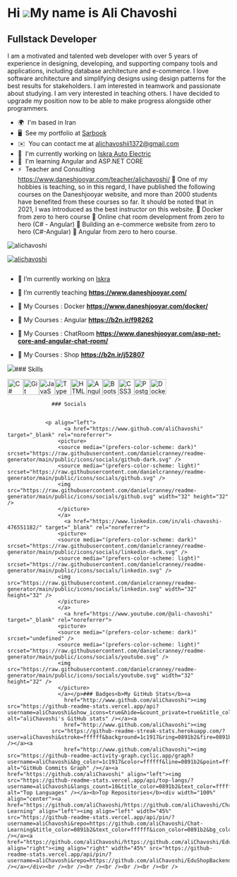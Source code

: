 

Hi ![](https://user-images.githubusercontent.com/18350557/176309783-0785949b-9127-417c-8b55-ab5a4333674e.gif)My name is Ali Chavoshi
====================================================================================================================================

Fullstack Developer
-------------------

I am a motivated and talented web developer with over 5 years of experience in designing, developing, and supporting company tools and applications, including database architecture and e-commerce. I love software architecture and simplifying designs using design patterns for the best results for stakeholders. I am interested in teamwork and passionate about studying. I am very interested in teaching others. I have decided to upgrade my position now to be able to make progress alongside other programmers.

*   🌍  I'm based in Iran
*   🖥️  See my portfolio at [Sarbook](http://sarbook.com)
*   ✉️  You can contact me at [alichavoshii1372@gmail.com](mailto:alichavoshii1372@gmail.com)
*   🚀  I'm currently working on [Iskra Auto Electric](http://http://iskra-iran.com/)
*   🧠  I'm learning Angular and ASP.NET CORE
*   ⚡  Teacher and Consulting https://www.daneshjooyar.com/teacher/alichavoshi/  One of my hobbies is teaching, so in this regard, I have published the following courses on the Daneshjooyar website, and more than 2000 students have benefited from these courses so far. It should be noted that in 2021, I was introduced as the best instructor on this website.  Docker from zero to hero course  Online chat room development from zero to hero (C# - Angular)  Building an e-commerce website from zero to hero (C#-Angular)  Angular 
from zero to hero course.
<p align="left"> <img src="https://komarev.com/ghpvc/?username=alichavoshi&label=Profile%20views&color=0e75b6&style=flat" alt="alichavoshi" /> </p>

<p align="left"> <a href="https://github.com/ryo-ma/github-profile-trophy"><img src="https://github-profile-trophy.vercel.app/?username=alichavoshi" alt="alichavoshi" /></a> </p>

<p align="left"> <a href="https://twitter.com/" target="blank"><img src="https://img.shields.io/twitter/follow/?logo=twitter&style=for-the-badge" alt="" /></a> </p>

- 🔭 I’m currently working on [Iskra](https://iskra-iran.com/)

- 🌱 I’m currently teaching **https://www.daneshjooyar.com/**

- 🌱 My Courses : Docker  **https://www.daneshjooyar.com/docker/**
- 🌱 My Courses : Angular  **https://b2n.ir/f98262**
- 🌱 My Courses : ChatRoom  **https://www.daneshjooyar.com/asp-net-core-and-angular-chat-room/**
- 🌱 My Courses : Shop  **https://b2n.ir/j52807**

<a href="https://www.github.com/aliChavoshi" target="_blank" rel="noreferrer"><img
                  src="https://img.shields.io/github/followers/aliChavoshi?logo=github&style=for-the-badge&color=0891b2&labelColor=1c1917" /></a>### Skills 
<p align="left">
<a href="https://docs.microsoft.com/en-us/dotnet/csharp/" target="_blank" rel="noreferrer"><img src="https://raw.githubusercontent.com/danielcranney/readme-generator/main/public/icons/skills/csharp-colored.svg" width="36" height="36" alt="C#" /></a><a href="https://git-scm.com/" target="_blank" rel="noreferrer"><img src="https://raw.githubusercontent.com/danielcranney/readme-generator/main/public/icons/skills/git-colored.svg" width="36" height="36" alt="Git" /></a><a href="https://developer.mozilla.org/en-US/docs/Web/JavaScript" target="_blank" rel="noreferrer"><img src="https://raw.githubusercontent.com/danielcranney/readme-generator/main/public/icons/skills/javascript-colored.svg" width="36" height="36" alt="JavaScript" /></a><a href="https://www.typescriptlang.org/" target="_blank" rel="noreferrer"><img src="https://raw.githubusercontent.com/danielcranney/readme-generator/main/public/icons/skills/typescript-colored.svg" width="36" height="36" alt="TypeScript" /></a><a href="https://developer.mozilla.org/en-US/docs/Glossary/HTML5" target="_blank" rel="noreferrer"><img src="https://raw.githubusercontent.com/danielcranney/readme-generator/main/public/icons/skills/html5-colored.svg" width="36" height="36" alt="HTML5" /></a><a href="https://angular.io/" target="_blank" rel="noreferrer"><img src="https://raw.githubusercontent.com/danielcranney/readme-generator/main/public/icons/skills/angularjs-colored.svg" width="36" height="36" alt="Angular" /></a><a href="https://getbootstrap.com/" target="_blank" rel="noreferrer"><img src="https://raw.githubusercontent.com/danielcranney/readme-generator/main/public/icons/skills/bootstrap-colored.svg" width="36" height="36" alt="Bootstrap" /></a><a href="https://www.w3.org/TR/CSS/#css" target="_blank" rel="noreferrer"><img src="https://raw.githubusercontent.com/danielcranney/readme-generator/main/public/icons/skills/css3-colored.svg" width="36" height="36" alt="CSS3" /></a><a href="https://www.postgresql.org/" target="_blank" rel="noreferrer"><img src="https://raw.githubusercontent.com/danielcranney/readme-generator/main/public/icons/skills/postgresql-colored.svg" width="36" height="36" alt="PostgreSQL" /></a><a href="https://www.docker.com/" target="_blank" rel="noreferrer"><img src="https://raw.githubusercontent.com/danielcranney/readme-generator/main/public/icons/skills/docker-colored.svg" width="36" height="36" alt="Docker" /></a>
                    </p>
                    
                  ### Socials
                  
                  
                <p align="left">
                      <a href="https://www.github.com/aliChavoshi" target="_blank" rel="noreferrer">
                    <picture>
                    <source media="(prefers-color-scheme: dark)" srcset="https://raw.githubusercontent.com/danielcranney/readme-generator/main/public/icons/socials/github-dark.svg" />
                    <source media="(prefers-color-scheme: light)" srcset="https://raw.githubusercontent.com/danielcranney/readme-generator/main/public/icons/socials/github.svg" />
                    <img src="https://raw.githubusercontent.com/danielcranney/readme-generator/main/public/icons/socials/github.svg" width="32" height="32" />
                    </picture>
                    </a>
                      <a href="https://www.linkedin.com/in/ali-chavoshi-476551182/" target="_blank" rel="noreferrer">
                    <picture>
                    <source media="(prefers-color-scheme: dark)" srcset="https://raw.githubusercontent.com/danielcranney/readme-generator/main/public/icons/socials/linkedin-dark.svg" />
                    <source media="(prefers-color-scheme: light)" srcset="https://raw.githubusercontent.com/danielcranney/readme-generator/main/public/icons/socials/linkedin.svg" />
                    <img src="https://raw.githubusercontent.com/danielcranney/readme-generator/main/public/icons/socials/linkedin.svg" width="32" height="32" />
                    </picture>
                    </a>
                      <a href="https://www.youtube.com/@ali-chavoshi" target="_blank" rel="noreferrer">
                    <picture>
                    <source media="(prefers-color-scheme: dark)" srcset="undefined" />
                    <source media="(prefers-color-scheme: light)" srcset="https://raw.githubusercontent.com/danielcranney/readme-generator/main/public/icons/socials/youtube.svg" />
                    <img src="https://raw.githubusercontent.com/danielcranney/readme-generator/main/public/icons/socials/youtube.svg" width="32" height="32" />
                    </picture>
                    </a></p>### Badges<b>My GitHub Stats</b><a
                      href="http://www.github.com/aliChavoshi"><img src="https://github-readme-stats.vercel.app/api?username=aliChavoshi&show_icons=true&hide=&count_private=true&title_color=0891b2&text_color=ffffff&icon_color=0891b2&bg_color=1c1917&hide_border=true&show_icons=true" alt="aliChavoshi's GitHub stats" /></a><a
                      href="http://www.github.com/aliChavoshi"><img
                  src="https://github-readme-streak-stats.herokuapp.com/?user=aliChavoshi&stroke=ffffff&background=1c1917&ring=0891b2&fire=0891b2&currStreakNum=ffffff&currStreakLabel=0891b2&sideNums=ffffff&sideLabels=ffffff&dates=ffffff&hide_border=true" /></a><a
                      href="http://www.github.com/aliChavoshi"><img src="https://github-readme-activity-graph.cyclic.app/graph?username=aliChavoshi&bg_color=1c1917&color=ffffff&line=0891b2&point=ffffff&area_color=1c1917&area=true&hide_border=true&custom_title=GitHub%20Commits%20Graph" alt="GitHub Commits Graph" /></a><a href="https://github.com/aliChavoshi" align="left"><img src="https://github-readme-stats.vercel.app/api/top-langs/?username=aliChavoshi&langs_count=10&title_color=0891b2&text_color=ffffff&icon_color=0891b2&bg_color=1c1917&hide_border=true&locale=en&custom_title=Top%20%Languages" alt="Top Languages" /></a><b>Top Repositories</b><div width="100%" align="center"><a href="https://github.com/aliChavoshi/https://github.com/aliChavoshi/Chat-Learning" align="left"><img align="left" width="45%" src="https://github-readme-stats.vercel.app/api/pin/?username=aliChavoshi&repo=https://github.com/aliChavoshi/Chat-Learning&title_color=0891b2&text_color=ffffff&icon_color=0891b2&bg_color=1c1917&hide_border=true&locale=en" /></a><a href="https://github.com/aliChavoshi/https://github.com/aliChavoshi/EduShopBackend" align="right"><img align="right" width="45%" src="https://github-readme-stats.vercel.app/api/pin/?username=aliChavoshi&repo=https://github.com/aliChavoshi/EduShopBackend&title_color=0891b2&text_color=ffffff&icon_color=0891b2&bg_color=1c1917&hide_border=true&locale=en" /></a></div><br /><br /><br /><br /><br /><br /><br />
